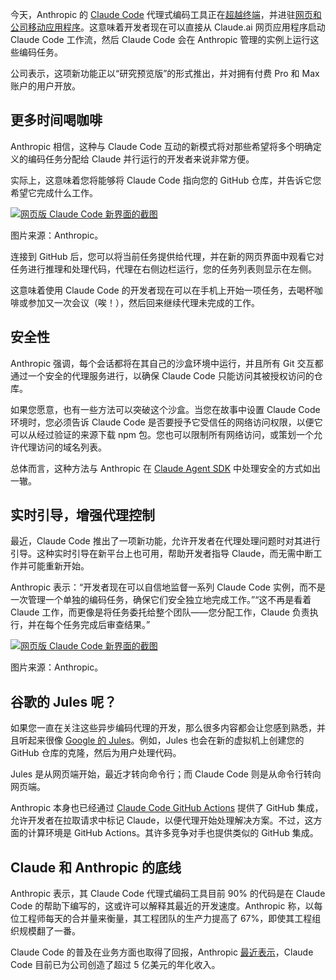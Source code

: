 今天，Anthropic 的 [Claude Code](https://www.claude.com/product/claude-code) 代理式编码工具正在[超越终端](https://www.anthropic.com/news/claude-code-on-the-web)，并进驻[网页和公司移动应用程序](https://claude.ai/code)。这意味着开发者现在可以直接从 Claude.ai 网页应用程序启动 Claude Code 工作流，然后 Claude Code 会在 Anthropic 管理的实例上运行这些编码任务。

公司表示，这项新功能正以“研究预览版”的形式推出，并对拥有付费 Pro 和 Max 账户的用户开放。

## 更多时间喝咖啡

Anthropic 相信，这种与 Claude Code 互动的新模式将对那些希望将多个明确定义的编码任务分配给 Claude 并行运行的开发者来说非常方便。

实际上，这意味着您将能够将 Claude Code 指向您的 GitHub 仓库，并告诉它您希望它完成什么工作。

[![网页版 Claude Code 新界面的截图](https://cdn.thenewstack.io/media/2025/10/a2913144-claude_code.png)](https://cdn.thenewstack.io/media/2025/10/a2913144-claude_code.png)

图片来源：Anthropic。

连接到 GitHub 后，您可以将当前任务提供给代理，并在新的网页界面中观看它对任务进行推理和处理代码，代理在右侧边栏运行，您的任务列表则显示在左侧。

这意味着使用 Claude Code 的开发者现在可以在手机上开始一项任务，去喝杯咖啡或参加又一次会议（唉！），然后回来继续代理未完成的工作。

## 安全性

Anthropic 强调，每个会话都将在其自己的沙盒环境中运行，并且所有 Git 交互都通过一个安全的代理服务进行，以确保 Claude Code 只能访问其被授权访问的仓库。

如果您愿意，也有一些方法可以突破这个沙盒。当您在故事中设置 Claude Code 环境时，您必须告诉 Claude Code 是否要授予它受信任的网络访问权限，以便它可以从经过验证的来源下载 npm 包。您也可以限制所有网络访问，或策划一个允许代理访问的域名列表。

总体而言，这种方法与 Anthropic 在 [Claude Agent SDK](https://thenewstack.io/anthropic-launches-claude-haiku-4-5/) 中处理安全的方式如出一辙。

## 实时引导，增强代理控制

最近，Claude Code 推出了一项新功能，允许开发者在代理处理问题时对其进行引导。这种实时引导在新平台上也可用，帮助开发者指导 Claude，而无需中断工作并可能重新开始。

Anthropic 表示：“开发者现在可以自信地监督一系列 Claude Code 实例，而不是一次管理一个单独的编码任务，确保它们安全独立地完成工作。”“这不再是看着 Claude 工作，而更像是将任务委托给整个团队——您分配工作，Claude 负责执行，并在每个任务完成后审查结果。”

[![网页版 Claude Code 新界面的截图](https://cdn.thenewstack.io/media/2025/10/013150e9-claude_code_web.png)](https://cdn.thenewstack.io/media/2025/10/013150e9-claude_code_web.png)

图片来源：Anthropic。

## 谷歌的 Jules 呢？

如果您一直在关注这些异步编码代理的开发，那么很多内容都会让您感到熟悉，并且听起来很像 [Google 的 Jules](https://thenewstack.io/agentic-coding-how-googles-jules-compares-to-claude-code/)。例如，Jules 也会在新的虚拟机上创建您的 GitHub 仓库的克隆，然后为用户处理代码。

Jules 是从网页端开始，最近才转向命令行；而 Claude Code 则是从命令行转向网页端。

Anthropic 本身也已经通过 [Claude Code GitHub Actions](https://docs.claude.com/en/docs/claude-code/github-actions) 提供了 GitHub 集成，允许开发者在拉取请求中标记 Claude，以便代理开始处理解决方案。不过，这方面的计算环境是 GitHub Actions。其许多竞争对手也提供类似的 GitHub 集成。

## Claude 和 Anthropic 的底线

Anthropic 表示，其 Claude Code 代理式编码工具目前 90% 的代码是在 Claude Code 的帮助下编写的，这或许可以解释其最近的开发速度。Anthropic 称，以每位工程师每天的合并量来衡量，其工程团队的生产力提高了 67%，即使其工程组织规模翻了一番。

Claude Code 的普及在业务方面也取得了回报，Anthropic [最近表示](https://www.anthropic.com/news/anthropic-raises-series-f-at-usd183b-post-money-valuation)，Claude Code 目前已为公司创造了超过 5 亿美元的年化收入。